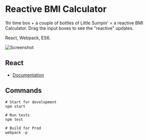 # Reactive BMI Calculator

1hr time box + a couple of bottles of Little Sumpin' = a reactive BMI Calculator. Drag the input boxes to see the "reactive" updates.

React, Webpack, ES6.

![Screenshot](https://github.com/kirstywilliams/bmi-calc/blob/master/docs/calc.png)

## React

* [Documentation](https://facebook.github.io/react/docs/getting-started.html)

## Commands

```
# Start for development
npm start

# Run tests
npm test

# Build for Prod
webpack -p
```
